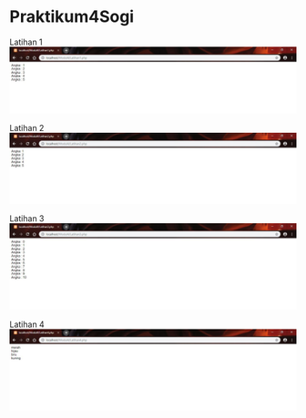 # Praktikum4Sogi
Latihan 1
![alt text](https://github.com/nofelasogi/Praktikum4Sogi/blob/master/1.JPG)

Latihan 2
![alt text](https://github.com/nofelasogi/Praktikum4Sogi/blob/master/2.JPG)

Latihan 3
![alt text](https://github.com/nofelasogi/Praktikum4Sogi/blob/master/3.JPG)

Latihan 4
![alt text](https://github.com/nofelasogi/Praktikum4Sogi/blob/master/4.JPG)
